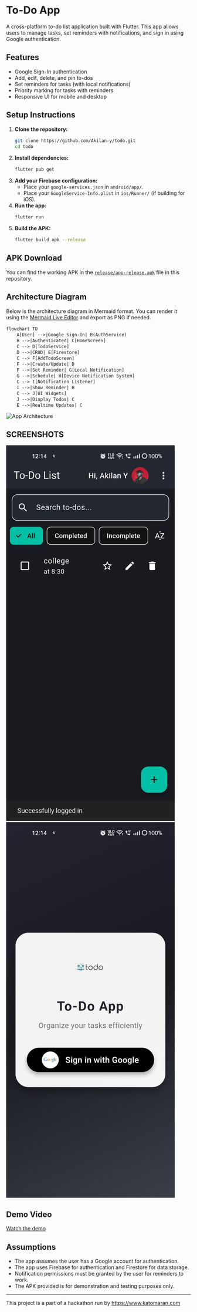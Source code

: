 # To-Do App

A cross-platform to-do list application built with Flutter. This app allows users to manage tasks, set reminders with notifications, and sign in using Google authentication.

## Features
- Google Sign-In authentication
- Add, edit, delete, and pin to-dos
- Set reminders for tasks (with local notifications)
- Priority marking for tasks with reminders
- Responsive UI for mobile and desktop

## Setup Instructions

1. **Clone the repository:**
   ```sh
   git clone https://github.com/Akilan-y/todo.git
   cd todo
   ```
2. **Install dependencies:**
   ```sh
   flutter pub get
   ```
3. **Add your Firebase configuration:**
   - Place your `google-services.json` in `android/app/`.
   - Place your `GoogleService-Info.plist` in `ios/Runner/` (if building for iOS).
4. **Run the app:**
   ```sh
   flutter run
   ```
5. **Build the APK:**
   ```sh
   flutter build apk --release
   ```

## APK Download
You can find the working APK in the [`release/app-release.apk`](release/app-release.apk) file in this repository.

## Architecture Diagram

Below is the architecture diagram in Mermaid format. You can render it using the [Mermaid Live Editor](https://mermaid.live/) and export as PNG if needed.

```mermaid
flowchart TD
    A[User] -->|Google Sign-In| B(AuthService)
    B -->|Authenticated| C[HomeScreen]
    C --> D[TodoService]
    D -->|CRUD| E[Firestore]
    C --> F[AddTodoScreen]
    F -->|Create/Update| D
    F -->|Set Reminder| G[Local Notification]
    G -->|Schedule| H[Device Notification System]
    C --> I[Notification Listener]
    I -->|Show Reminder| H
    C --> J[UI Widgets]
    J -->|Display Todos| C
    E -->|Realtime Updates| C
```

![App Architecture]()

##  SCREENSHOTS
![Home Screen](screenshots/home.jpeg)
![Login](screenshots/login.jpeg)

## Demo Video
[Watch the demo](https://drive.google.com/file/d/1Z1ljUUCaqxvUGHxi2g3cHx5XuLs67-XK/view?usp=drivesdk) <!-- Replace with your actual Loom video link -->

## Assumptions
- The app assumes the user has a Google account for authentication.
- The app uses Firebase for authentication and Firestore for data storage.
- Notification permissions must be granted by the user for reminders to work.
- The APK provided is for demonstration and testing purposes only.

---

This project is a part of a hackathon run by https://www.katomaran.com
